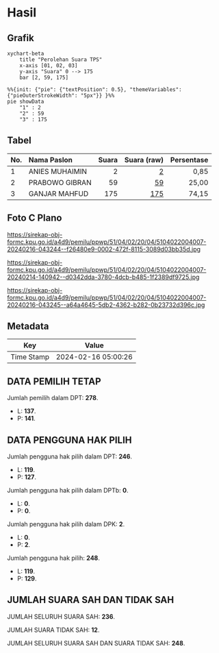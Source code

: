 # Hasil

## Grafik

```mermaid
xychart-beta
    title "Perolehan Suara TPS"
    x-axis [01, 02, 03]
    y-axis "Suara" 0 --> 175
    bar [2, 59, 175]
```

```mermaid
%%{init: {"pie": {"textPosition": 0.5}, "themeVariables": {"pieOuterStrokeWidth": "5px"}} }%%
pie showData
    "1" : 2
    "2" : 59
    "3" : 175
```

## Tabel

| No. | Nama Paslon    | Suara | Suara (raw) | Persentase |
|:--- |:-------------- | -----:| -----------:| ----------:|
| 1   | ANIES MUHAIMIN | 2     | [2][p-1]    | 0,85       |
| 2   | PRABOWO GIBRAN | 59    | [59][p-2]   | 25,00      |
| 3   | GANJAR MAHFUD  | 175   | [175][p-3]  | 74,15      |


[p-1]: https://github.com/gigit-pemilu/pemilu-2024-51-bali/blob/main/pilpres/hitung-suara/sub/51-bali/sub/04-gianyar/sub/02-blahbatuh/sub/2004-belega/sub/007-tps/sub/paslon-1.txt
[p-2]: https://github.com/gigit-pemilu/pemilu-2024-51-bali/blob/main/pilpres/hitung-suara/sub/51-bali/sub/04-gianyar/sub/02-blahbatuh/sub/2004-belega/sub/007-tps/sub/paslon-2.txt
[p-3]: https://github.com/gigit-pemilu/pemilu-2024-51-bali/blob/main/pilpres/hitung-suara/sub/51-bali/sub/04-gianyar/sub/02-blahbatuh/sub/2004-belega/sub/007-tps/sub/paslon-3.txt

## Foto C Plano

https://sirekap-obj-formc.kpu.go.id/a4d9/pemilu/ppwp/51/04/02/20/04/5104022004007-20240216-043244--f26480e9-0002-472f-8115-3089d03bb35d.jpg

https://sirekap-obj-formc.kpu.go.id/a4d9/pemilu/ppwp/51/04/02/20/04/5104022004007-20240214-140942--d0342dda-3780-4dcb-b485-1f2389df9725.jpg

https://sirekap-obj-formc.kpu.go.id/a4d9/pemilu/ppwp/51/04/02/20/04/5104022004007-20240216-043245--a64a4645-5db2-4362-b282-0b23732d396c.jpg


## Metadata

| Key        | Value               |
| ---------- | ------------------- |
| Time Stamp | 2024-02-16 05:00:26 |


## DATA PEMILIH TETAP

Jumlah pemilih dalam DPT: **278**.
 * L: **137**.
 * P: **141**.

## DATA PENGGUNA HAK PILIH

Jumlah pengguna hak pilih dalam DPT: **246**.
 * L: **119**.
 * P: **127**.

Jumlah pengguna hak pilih dalam DPTb: **0**.
 * L: **0**.
 * P: **0**.

Jumlah pengguna hak pilih dalam DPK: **2**.
 * L: **0**.
 * P: **2**.

Jumlah pengguna hak pilih: **248**.
 * L: **119**.
 * P: **129**.

## JUMLAH SUARA SAH DAN TIDAK SAH

JUMLAH SELURUH SUARA SAH: **236**.

JUMLAH SUARA TIDAK SAH: **12**.

JUMLAH SELURUH SUARA SAH DAN SUARA TIDAK SAH: **248**.


